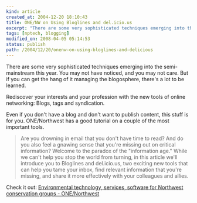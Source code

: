 ```yaml
---
kind: article
created_at: 2004-12-20 18:10:43
title: ONE/NW on Using Bloglines and del.icio.us
excerpt: "There are some very sophisticated techniques emerging into the semi-mainstream this year. You may not have noticed, and you may not care. But if you can get the hang of it managing the blogosphere, there's a lot to be learned."
tags: [nptech, blogging]
modified_on: 2008-04-05 05:14:53
status: publish 
path: /2004/12/20/onenw-on-using-bloglines-and-delicious
---
```


There are some very sophisticated techniques emerging into the semi-mainstream this year. You may not have noticed, and you may not care. But if you can get the hang of it managing the blogosphere, there's a lot to be learned. 

Rediscover your interests and your profession with the new tools of online networking: Blogs, tags and syndication.

Even if you don't have a blog and don't want to publish content, this stuff is for you. ONE/Northwest has a good tutorial on a couple of the most important tools. 

<blockquote  class="large">
Are you drowning in email that you don't have time to read? And do you also feel a gnawing sense that you're missing out on critical information? Welcome to the paradox of the "information age." While we can't help you stop the world from turning, in this article we'll introduce you to Bloglines and del.icio.us, two exciting new tools that can help you tame your inbox, find relevant information that you're missing, and share it more effectively with your colleagues and allies.</blockquote>

Check it out: <a title="Environmental technology, services, software for Northwest conservation groups - ONE/Northwest" href="http://www.onenw.org/bin/page.cfm/pageid/530">Environmental technology, services, software for Northwest conservation groups - ONE/Northwest</a>
